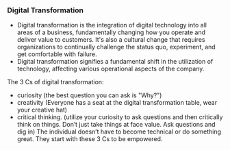 ### Digital Transformation  
- Digital transformation is the integration of digital technology into all areas of a business, fundamentally changing how you operate and deliver value to customers. It's also a cultural change that requires organizations to continually challenge the status quo, experiment, and get comfortable with failure.
- Digital transformation signifies a fundamental shift in the utilization of technology, affecting various operational aspects of the company.

The 3 Cs of digital transformation: 
- curiosity (the best question you can ask is "Why?")
- creativity (Everyone has a seat at the digital transformation table, wear your creative hat)
- critical thinking. (utilize your curiosity to ask questions and then critically think on things. Don’t just take things at face value. Ask questions and dig in) 
The individual doesn’t have to become technical or do something great. They start with these 3 Cs to be empowered. 
